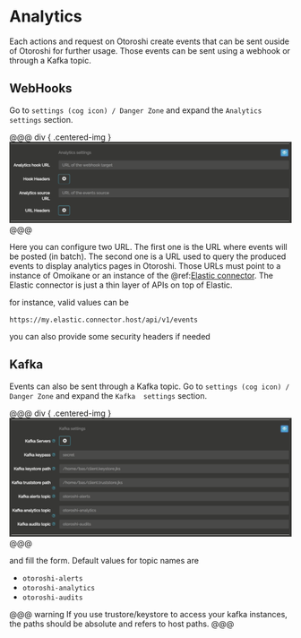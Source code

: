 # Analytics

Each actions and request on Otoroshi create events that can be sent ouside of Otoroshi for further usage. Those events can be sent using a webhook or through a Kafka topic. 

## WebHooks

Go to `settings (cog icon) / Danger Zone` and expand the `Analytics settings` section.

@@@ div { .centered-img }
<img src="../img/danger-zone-4-analytics.png" />
@@@

Here you can configure two URL. The first one is the URL where events will be posted (in batch). The second one is a URL used to query the produced events to display analytics pages in Otoroshi. Those URLs must point to a instance of Omoikane or an instance of the @ref:[Elastic connector](../connectors/elastic.md). The Elastic connector is just a thin layer of APIs on top of Elastic.

for instance, valid values can be

```
https://my.elastic.connector.host/api/v1/events
```

you can also provide some security headers if needed

## Kafka 

Events can also be sent through a Kafka topic. Go to `settings (cog icon) / Danger Zone` and expand the `Kafka  settings` section.

@@@ div { .centered-img }
<img src="../img/danger-zone-5-kafka.png" />
@@@

and fill the form. Default values for topic names are 

* `otoroshi-alerts`
* `otoroshi-analytics`
* `otoroshi-audits`

@@@ warning
If you use trustore/keystore to access your kafka instances, the paths should be absolute and refers to host paths.
@@@